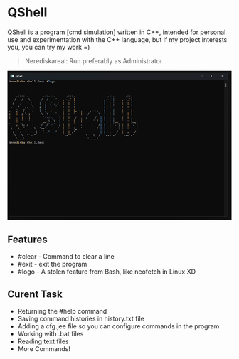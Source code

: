 # QShell
QShell is a program [cmd simulation] written in C++, intended for personal use and experimentation with the C++ language, but if my project interests you, you can try my work =)

> Nerediskareal: Run preferably as Administrator

![preview](https://github.com/MatveySDK/qshell/blob/main/content/preview.png)

## Features
* #clear - Command to clear a line
* #exit - exit the program
* #logo - A stolen feature from Bash, like neofetch in Linux XD

## Curent Task
* Returning the #help command
* Saving command histories in history.txt file
* Adding a cfg.jee file so you can configure commands in the program
* Working with .bat files
* Reading text files
* More Commands!